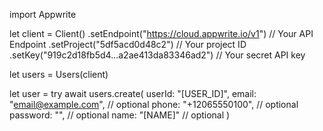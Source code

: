 import Appwrite

let client = Client()
    .setEndpoint("https://cloud.appwrite.io/v1") // Your API Endpoint
    .setProject("5df5acd0d48c2") // Your project ID
    .setKey("919c2d18fb5d4...a2ae413da83346ad2") // Your secret API key

let users = Users(client)

let user = try await users.create(
    userId: "[USER_ID]",
    email: "email@example.com", // optional
    phone: "+12065550100", // optional
    password: "", // optional
    name: "[NAME]" // optional
)

